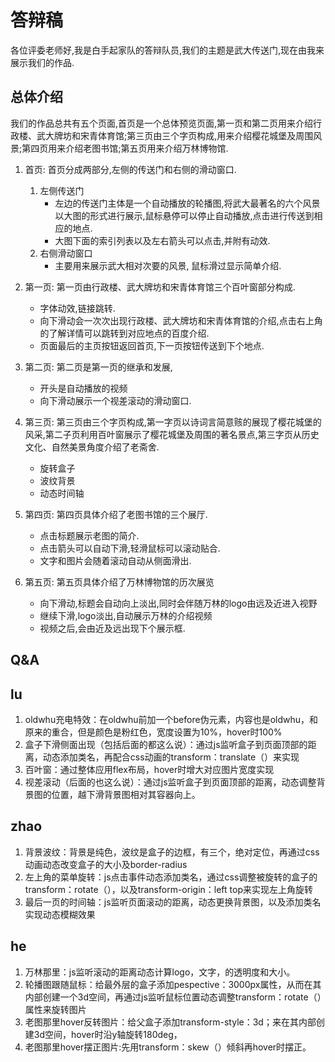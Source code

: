 # 答辩稿

各位评委老师好,我是白手起家队的答辩队员,我们的主题是武大传送门,现在由我来展示我们的作品.

## 总体介绍

我们的作品总共有五个页面,首页是一个总体预览页面,第一页和第二页用来介绍行政楼、武大牌坊和宋青体育馆;第三页由三个字页构成,用来介绍樱花城堡及周围风景;第四页用来介绍老图书馆;第五页用来介绍万林博物馆.

1. 首页:
    首页分成两部分,左侧的传送门和右侧的滑动窗口.
    1. 左侧传送门
       - 左边的传送门主体是一个自动播放的轮播图,将武大最著名的六个风景以大图的形式进行展示,鼠标悬停可以停止自动播放,点击进行传送到相应的地点.
       - 大图下面的索引列表以及左右箭头可以点击,并附有动效.
    2. 右侧滑动窗口
        - 主要用来展示武大相对次要的风景, 鼠标滑过显示简单介绍.

2. 第一页:
    第一页由行政楼、武大牌坊和宋青体育馆三个百叶窗部分构成.
    - 字体动效,链接跳转.
    - 向下滑动会一次次出现行政楼、武大牌坊和宋青体育馆的介绍,点击右上角的了解详情可以跳转到对应地点的百度介绍.
    - 页面最后的主页按钮返回首页,下一页按钮传送到下个地点.

3. 第二页:
    第二页是第一页的继承和发展,
    - 开头是自动播放的视频
    - 向下滑动展示一个视差滚动的滑动窗口.

4. 第三页:
    第三页由三个字页构成,第一字页以诗词言简意赅的展现了樱花城堡的风采,第二子页利用百叶窗展示了樱花城堡及周围的著名景点,第三字页从历史文化、自然美景角度介绍了老斋舍.
    - 旋转盒子
    - 波纹背景
    - 动态时间轴

5. 第四页:
    第四页具体介绍了老图书馆的三个展厅.
    - 点击标题展示老图的简介.
    - 点击箭头可以自动下滑,轻滑鼠标可以滚动贴合.
    - 文字和图片会随着滚动自动从侧面滑出.
  
6. 第五页:
    第五页具体介绍了万林博物馆的历次展览
    - 向下滑动,标题会自动向上淡出,同时会伴随万林的logo由远及近进入视野
    - 继续下滑,logo淡出,自动展示万林的介绍视频
    - 视频之后,会由近及远出现下个展示框.

## Q&A

## lu

1. oldwhu充电特效：在oldwhu前加一个before伪元素，内容也是oldwhu，和原来的重合，但是颜色是粉红色，宽度设置为10%，hover时100%
2. 盒子下滑侧面出现（包括后面的都这么说）：通过js监听盒子到页面顶部的距离，动态添加类名，再配合css动画的transform：translate（）来实现
3. 百叶窗：通过整体应用flex布局，hover时增大对应图片宽度实现
4. 视差滚动（后面的也这么说）：通过js监听盒子到页面顶部的距离，动态调整背景图的位置，越下滑背景图相对其容器向上。

## zhao

1. 背景波纹：背景是纯色，波纹是盒子的边框，有三个，绝对定位，再通过css动画动态改变盒子的大小及border-radius
2. 左上角的菜单旋转：js点击事件动态添加类名，通过css调整被旋转的盒子的transform：rotate（），以及transform-origin：left top来实现左上角旋转
3. 最后一页的时间轴：js监听页面滚动的距离，动态更换背景图，以及添加类名实现动态模糊效果

## he

1. 万林那里：js监听滚动的距离动态计算logo，文字，的透明度和大小。
2. 轮播图跟随鼠标：给最外层的盒子添加pespective：3000px属性，从而在其内部创建一个3d空间，再通过js监听鼠标位置动态调整transform：rotate（）属性来旋转图片
3. 老图那里hover反转图片：给父盒子添加transform-style：3d；来在其内部创建3d空间，hover时沿y轴旋转180deg，
4. 老图那里hover摆正图片:先用transform：skew（）倾斜再hover时摆正。
